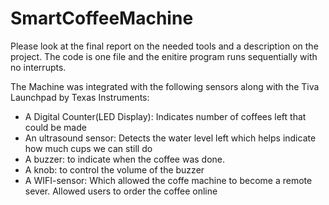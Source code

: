 # SmartCoffeeMachine

Please look at the final report on the needed tools and a description on the project. The code is one file and the enitire program runs sequentially with no interrupts. 

The Machine was integrated with the following sensors along with the Tiva Launchpad by Texas Instruments:
* A Digital Counter(LED Display): Indicates number of coffees left that could be made 
*	An ultrasound sensor: Detects the water level left which helps indicate how much cups we can still do
*	A buzzer: to indicate when the coffee was done. 
*	A knob: to control the volume of the buzzer
*	A WIFI-sensor: Which allowed the coffe machine to become a remote sever. Allowed users to order the coffee online

